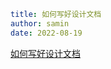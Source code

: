 ```yaml
title: 如何写好设计文档
author: samin
date: 2022-08-19
```

[如何写好设计文档](https://gaudy-feels-700.notion.site/980198cf1f774535aa3f335ce2cdc0d2)